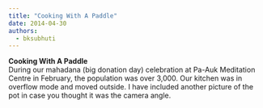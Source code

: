 ```yaml
---
title: "Cooking With A Paddle"
date: 2014-04-30
authors: 
  - bksubhuti
---
```


**Cooking With A Paddle**  
﻿﻿﻿﻿﻿﻿﻿﻿During our mahadana (big donation day) celebration at Pa-Auk Meditation Centre in February, the population was over 3,000. Our kitchen was in overflow mode and moved outside. I have included another picture of the pot in case you thought it was the camera angle.  
  

